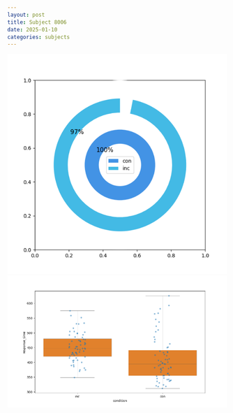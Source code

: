 ```yaml
---
layout: post
title: Subject 8006
date: 2025-01-10
categories: subjects
---
```


![](data/8006/run-16/8006_accuracy_by_condition.png)
![](data/8006/run-16/8006_rt.png)

